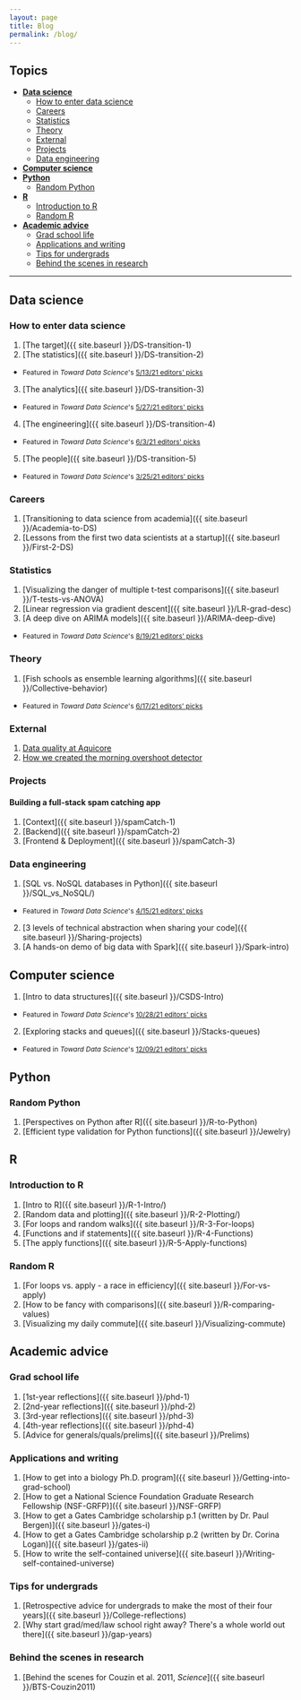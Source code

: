```yaml
---
layout: page
title: Blog
permalink: /blog/
---
```


## Topics
- [**Data science**](#data-science)
  - [How to enter data science](#how-to-enter-data-science)
  - [Careers](#careers)
  - [Statistics](#statistics)
  - [Theory](#theory)
  - [External](#external)
  - [Projects](#projects)
  - [Data engineering](#data-engineering)
- [**Computer science**](#computer-science)
- [**Python**](#python)
  - [Random Python](#random-python)
- [**R**](#r)
  - [Introduction to R](#introduction-to-r)
  - [Random R](#random-r)
- [**Academic advice**](#academic-advice)
  - [Grad school life](#grad-school-life)
  - [Applications and writing](#applications-and-writing)
  - [Tips for undergrads](#tips-for-undergrads)
  - [Behind the scenes in research](#behind-the-scenes-in-research)

---
## Data science
### How to enter data science
1. [The target]({{ site.baseurl }}/DS-transition-1)
2. [The statistics]({{  site.baseurl  }}/DS-transition-2)
  - <span style="font-size: 12px">Featured in _Toward Data Science_'s [5/13/21 editors' picks](https://towardsdatascience.com/what-problem-is-your-data-solving-f39ae1daa6e9)</span>
3. [The analytics]({{  site.baseurl  }}/DS-transition-3)
  - <span style="font-size: 12px">Featured in _Toward Data Science_'s [5/27/21 editors' picks](https://towardsdatascience.com/how-to-snap-out-of-a-data-science-slump-82314a9e4644)</span>
4. [The engineering]({{  site.baseurl  }}/DS-transition-4)
  - <span style="font-size: 12px">Featured in _Toward Data Science_'s [6/3/21 editors' picks](https://towardsdatascience.com/how-do-you-measure-success-as-a-data-scientist-11bc7f1ed608)
5. [The people]({{  site.baseurl  }}/DS-transition-5)
  - <span style="font-size: 12px">Featured in _Toward Data Science_'s [3/25/21 editors' picks](https://towardsdatascience.com/careers-in-machine-learning-python-music-and-ais-brain-connection-a40a3fd7fab1)</span>

### Careers
1. [Transitioning to data science from academia]({{  site.baseurl  }}/Academia-to-DS)
2. [Lessons from the first two data scientists at a startup]({{  site.baseurl  }}/First-2-DS)

### Statistics
1. [Visualizing the danger of multiple t-test comparisons]({{ site.baseurl }}/T-tests-vs-ANOVA)
2. [Linear regression via gradient descent]({{ site.baseurl }}/LR-grad-desc)
3. [A deep dive on ARIMA models]({{  site.baseurl  }}/ARIMA-deep-dive)
  - <span style="font-size: 12px">Featured in _Toward Data Science_'s [8/19/21 editors' picks](https://towardsdatascience.com/which-data-science-skill-are-you-looking-to-level-up-cbe1d097624b)

### Theory
1. [Fish schools as ensemble learning algorithms]({{  site.baseurl  }}/Collective-behavior)
  - <span style="font-size: 12px">Featured in _Toward Data Science_'s [6/17/21 editors' picks](https://towardsdatascience.com/can-ai-transform-the-way-we-recycle-our-trash-75a91bd9e0c6)</span>

### External
1. [Data quality at Aquicore](https://aquicore.com/blog/how-aquicore-built-the-ultimate-data-quality-safeguard/)
2. [How we created the morning overshoot detector](https://aquicore.com/blog/peak-a-boo-aq-ai-makes-peak-demand-surprises-disappear/)

### Projects
#### Building a full-stack spam catching app
1. [Context]({{  site.baseurl  }}/spamCatch-1)
2. [Backend]({{  site.baseurl  }}/spamCatch-2)
3. [Frontend & Deployment]({{  site.baseurl  }}/spamCatch-3)

### Data engineering
1. [SQL vs. NoSQL databases in Python]({{  site.baseurl  }}/SQL_vs_NoSQL/)
  - <span style="font-size: 12px">Featured in _Toward Data Science_'s [4/15/21 editors' picks](https://towardsdatascience.com/math-animations-irreproducible-research-and-telling-stories-with-data-d9b55aa3887b)</span>
2. [3 levels of technical abstraction when sharing your code]({{ site.baseurl }}/Sharing-projects)
3. [A hands-on demo of big data with Spark]({{  site.baseurl  }}/Spark-intro)

## Computer science
1. [Intro to data structures]({{  site.baseurl  }}/CSDS-Intro)
  - <span style="font-size: 12px">Featured in _Toward Data Science_'s [10/28/21 editors' picks](https://towardsdatascience.com/why-eliminating-bias-in-ai-systems-is-so-hard-97e4f60ffe93)
2. [Exploring stacks and queues]({{  site.baseurl  }}/Stacks-queues)
  - <span style="font-size: 12px">Featured in _Toward Data Science_'s [12/09/21 editors' picks](https://towardsdatascience.com/ready-to-brush-up-on-your-python-skills-110e4f51992c)

## Python
### Random Python
1. [Perspectives on Python after R]({{ site.baseurl }}/R-to-Python)
2. [Efficient type validation for Python functions]({{ site.baseurl }}/Jewelry)

## R
### Introduction to R
1. [Intro to R]({{ site.baseurl }}/R-1-Intro/)
2. [Random data and plotting]({{ site.baseurl }}/R-2-Plotting/)
3. [For loops and random walks]({{ site.baseurl }}/R-3-For-loops)
4. [Functions and if statements]({{ site.baseurl }}/R-4-Functions)
5. [The apply functions]({{ site.baseurl }}/R-5-Apply-functions)

### Random R
1. [For loops vs. apply - a race in efficiency]({{ site.baseurl }}/For-vs-apply)
2. [How to be fancy with comparisons]({{ site.baseurl }}/R-comparing-values)
3. [Visualizing my daily commute]({{ site.baseurl }}/Visualizing-commute)


## Academic advice
### Grad school life
1. [1st-year reflections]({{ site.baseurl }}/phd-1)
2. [2nd-year reflections]({{ site.baseurl }}/phd-2)
3. [3rd-year reflections]({{ site.baseurl }}/phd-3)
4. [4th-year reflections]({{ site.baseurl }}/phd-4)
5. [Advice for generals/quals/prelims]({{ site.baseurl }}/Prelims)

### Applications and writing
1. [How to get into a biology Ph.D. program]({{ site.baseurl }}/Getting-into-grad-school)
2. [How to get a National Science Foundation Graduate Research Fellowship (NSF-GRFP)]({{ site.baseurl }}/NSF-GRFP)
3. [How to get a Gates Cambridge scholarship p.1 (written by Dr. Paul Bergen)]({{ site.baseurl }}/gates-i)
4. [How to get a Gates Cambridge scholarship p.2 (written by Dr. Corina Logan)]({{ site.baseurl }}/gates-ii)
5. [How to write the self-contained universe]({{ site.baseurl }}/Writing-self-contained-universe)

### Tips for undergrads
1. [Retrospective advice for undergrads to make the most of their four years]({{ site.baseurl }}/College-reflections)
2. [Why start grad/med/law school right away? There's a whole world out there]({{ site.baseurl }}/gap-years)

### Behind the scenes in research
1. [Behind the scenes for Couzin et al. 2011, *Science*]({{ site.baseurl }}/BTS-Couzin2011)
